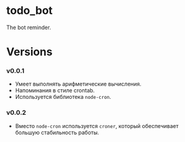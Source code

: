# todo_bot
The bot reminder.

# Versions

### v0.0.1

* Умеет выполнять арифметические вычисления.
* Напоминания в стиле crontab.
* Используется библиотека `node-cron`.

### v0.0.2

* Вместо `node-cron` используется `croner`, который обеспечивает большую
стабильность работы.
